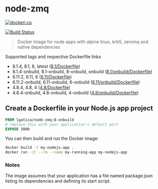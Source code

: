 # node-zmq

[![dockeri.co](http://dockeri.co/image/lgatica/node-zmq)](https://hub.docker.com/r/lgatica/node-zmq/)

[![Build Status](https://travis-ci.org/lgaticaq/node-zmq.svg?branch=master)](https://travis-ci.org/lgaticaq/node-zmq)

> Docker Image for node apps with alpine linux, krb5, zeromq and native dependencies

Supported tags and respective Dockerfile links

- 8.1.4, 8.1, 8, latest ([8.1/Dockerfile](https://github.com/lgaticaq/node-zmq/blob/master/8.1.4/Dockerfile))
- 8.1.4-onbuild, 8.1-onbuild, 8-onbuild, onbuild ([8.1/onbuild/Dockerfile](https://github.com/lgaticaq/node-zmq/blob/master/8.1.4/onbuild/Dockerfile))
- 6.11.2, 6.11, 6 ([6.11/Dockerfile](https://github.com/lgaticaq/node-zmq/blob/master/6.11.2/Dockerfile))
- 6.11.2-onbuild, 6.11-onbuild, 6-onbuild ([6.11/onbuild/Dockerfile](https://github.com/lgaticaq/node-zmq/blob/master/6.11.2/onbuild/Dockerfile))
- 4.8.4, 4.8, 4 ([4.8/Dockerfile](https://github.com/lgaticaq/node-zmq/blob/master/4.8.4/Dockerfile))
- 4.8.4-onbuild, 4.8-onbuild, 4-onbuild ([4.8/onbuild/Dockerfile](https://github.com/lgaticaq/node-zmq/blob/master/4.8.4/onbuild/Dockerfile))

## Create a Dockerfile in your Node.js app project
```dockerfile
FROM lgatica/node-zmq:8-onbuild
# replace this with your application's default port
EXPOSE 3000
```

You can then build and run the Docker image:

```bash
docker build -t my-nodejs-app .
docker run -it --rm --name my-running-app my-nodejs-app
```

### Notes
The image assumes that your application has a file named package.json listing its dependencies and defining its start script.
